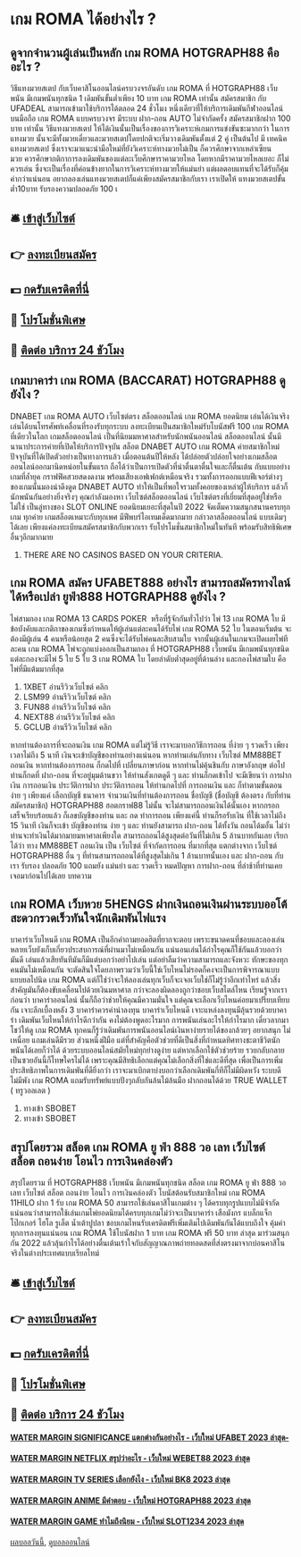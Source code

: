 # เกม ROMA ได้อย่างไร ?
## ดูจากจำนวนผู้เล่นเป็นหลัก เกม ROMA HOTGRAPH88 คืออะไร ?
วิธีแทงมวยสเตป กับเว็บคาสิโนออนไลน์ครบวงจรอันดับ เกม ROMA ที่ HOTGRAPH88 เว็บพนัน มีเกมพนันทุกชนิด 1 เดิมพันขั้นต่ำเพียง 10 บาท เกม ROMA เท่านั้น สมัครสมาชิก กับ UFADEAL สามารถเข้ามาใช้บริการได้ตลอด 24 ชั่วโมง หนึ่งเดียวที่ให้บริการเดิมพันกีฬาออนไลน์บนมือถือ เกม ROMA แบบครบวงจร มีระบบ ฝาก-ถอน AUTO ไม่จำกัดครั้ง สมัครสมาชิกฝาก 100 บาท เท่านั้น
วิธีแทงมวยสเตป ให้ได้เงินนั้นเป็นเรื่องของการวิเคราะห์เกมการแข่งขันซะมากกว่า ในการ แทงมวย นั้นจะมีทั้งมวยเดี่ยวและมวยสเตปโดยปกติจะเริ่มวางเดิมพันตั้งแต่ 2 คู่ เป็นต้นไป มี เทคนิคแทงมวยสเตป ซึ่งเราจะมาแนะนำมือใหม่ที่ยังวิเคราะห์ทางมวยไม่เป็น ก็ควรศึกษาจากเหล่าเซียนมวย ควรศึกษากติกาการลงเดิมพันของแต่ละเว็บศึกษาราคามวยไหล โดยหากมีราคามวยไหลเยอะ ก็ไม่ควรเล่น ซึ่งจะเป็นเรื่องที่ค่อนข้างยากในการวิเคราะห์ทางมวยให้แม่นยำ แต่ผลตอบแทนที่จะได้รับก็คุ้มค่ากว่าแน่นอน อยากลองเล่นแทงมวยสเตปก็แค่เพียงสมัครสมาชิกกับเรา เราเปิดให้ แทงมวยสเตปขั้นต่ำ10บาท รับรองความปลอดภัย 100 เ

## 🛎 [เข้าสู่เว็บไซต์](https://bit.ly/3SdLNi2)
## 👉 [ลงทะเบียนสมัคร](https://bit.ly/3SdLNi2)
## 💵 [กดรับเครดิตที่นี่](https://bit.ly/3dyRKHj)
## 👑 [โปรโมชั่นพิเศษ](https://bit.ly/3dyRKHj)
## 📱 [ติดต่อ บริการ 24 ชัวโมง](https://bit.ly/3dyRKHj)

## เกมบาคาร่า เกม ROMA (BACCARAT) HOTGRAPH88 ดูยังไง ?
DNABET เกม ROMA AUTO เว็บไซต์ตรง สล็อตออนไลน์ เกม ROMA ยอดนิยม เล่นได้เงินจริง เล่นได้บนโทรศัพท์เคลื่อนที่รองรับทุกระบบ ลงทะเบียนเป็นสมาชิกใหม่รับโบนัสฟรี 100 เกม ROMA ที่เดียวในโลก เกมสล็อตออนไลน์ เป็นที่นิยมมหาศาลสำหรับนักพนันออนไลน์ สล็อตออนไลน์ นั้นมีนานาประการค่ายที่เปิดให้บริการปัจจุบัน สล็อต DNABET AUTO เกม ROMA ค่ายสมาชิกใหม่ปัจจุบันที่ได้เปิดตัวอย่างเป็นทางการแล้ว เมื่อตอนต้นปีให้หลัง ได้ปล่อยตัวปล่อยใจอย่างเกมสล็อตออนไลน์ออกมานิดหน่อยในขั้นแรก ถือได้ว่าเป็นการเปิดตัวที่น่าตื่นตาตื่นใจและก็ตื่นเต้น กับแบบอย่างเกมที่ล้ำยุค กราฟฟิคสวยสดงดงาม พร้อมเสียงเอฟเฟกต์เหมือนจริง รวมทั้งการออกแบบฟีเจอร์ต่างๆ ของเกมนั้นมองน่าดึงดูด DNABET AUTO ทำให้เป็นที่พอใจรวมทั้งคอยของเหล่าผู้ให้บริการ แล้วก็นักพนันกันอย่างยิ่งจริงๆ คุณกำลังมองหา เว็บไซต์สล็อตออนไลน์ เว็บไซต์ตรงที่เยี่ยมที่สุดอยู่ใช่หรือไม่ใช่ เป็นลู่ทางของ SLOT ONLINE ยอดนิยมเยอะที่สุดในปี 2022 จัดเต็มความสนุกสนานครบทุกเกม ทุกค่าย เกมสล็อตเหมาะกับทุกเพศ มีฟีพบร์ไอเทมเด็ดมากมาย กล่าวลาสล็อตออนไลน์ แบบเดิมๆได้เลย เพียงแค่ลงทะเบียนสมัครสมาชิกกับพวกเรา รับโปรโมชั่นสมาชิกใหม่ในทันที พร้อมรับสิทธิพิเศษอื่นๆอีกมากมาย
1. THERE ARE NO CASINOS BASED ON YOUR CRITERIA.

## เกม ROMA สมัคร UFABET888 อย่างไร สามารถสมัครทางไลน์ได้หรือเปล่า ยูฟ่า888 HOTGRAPH88 ดูยังไง ?
ไพ่สามกอง เกม ROMA 13 CARDS POKER  หรือที่รู้จักกันทั่วไปว่า ไพ่ 13 เกม ROMA ใบ มีข้อบังคับและกติกาของเกมซึ่งกำหนดให้ผู้เล่นแต่ละคนได้รับไพ่ เกม ROMA 52 ใบ ในตอนเริ่มต้น จะต้องมีผู้เล่น 4 คนหรือน้อยสุด 2 คนซึ่งจะได้รับไพ่คนละสิบสามใบ จากนั้นผู้เล่นในเกมจะเปิดเผยไพ่ทีละคน เกม ROMA ไพ่จะถูกแบ่งออกเป็นสามกอง ที่ HOTGRAPH88 เว็บพนัน มีเกมพนันทุกชนิด แต่ละกองจะมีไพ่ 5 ใบ 5 ใบ 3 เกม ROMA ใบ โดยลำดับต่ำสุดอยู่ที่ด้านล่าง และกองไพ่สามใบ คือ ไพ่ที่มีแต้มมากที่สุด
1. 1XBET อ่านรีวิวเว็บไซต์ คลิก
2. LSM99 อ่านรีวิวเว็บไซต์ คลิก
3. FUN88 อ่านรีวิวเว็บไซต์ คลิก
4. NEXT88 อ่านรีวิวเว็บไซต์ คลิก
5. GCLUB อ่านรีวิวเว็บไซต์ คลิก

หากท่านต้องการที่จะถอนเงิน เกม ROMA แต่ไม่รู้วิธี เราจะมาบอกวิธีการถอน ที่ง่าย ๆ รวดเร็ว เพียงเวลาไม่ถึง 5 นาที เงินจะเข้าบัญชีของท่านอย่างแน่นอน หากท่านเล่นกับทาง เว็บไซต์ MM88BET ถอนเงิน หากท่านต้องการถอน ก็กดไปที่ เปลี่ยนภาษาก่อน หากท่านไม่คุ้นชินกับ ภาษาอังกฤษ ต่อไปท่านก็กดที่ ฝาก-ถอน ที่จะอยู่มุมด้านขวา ให้ท่านสังเกตดูดี ๆ และ ท่านก็กดเข้าไป จะมีเขียนว่า การฝากเงิน การถอนเงิน ประวัติการฝาก ประวัติการถอน ให้ท่านกดไปที่ การถอนเงิน และ ก็ทำตามขั้นตอนง่าย ๆ เพียงแค่ เลือกบัญชี ธนาคาร จำนวนเงินที่ท่านต้องการถอน ชื่อบัญชี (ชื่อบัญชี ต้องตรง กับที่ท่านสมัครสมาชิก) HOTGRAPH88 ฮอตกราฟ88 ไม่นั้น จะไม่สามารถถอนเงินได้นั้นเอง หากกรอกเสร็จเรียบร้อยแล้ว ก็เลขบัญชีของท่าน และ กด ทำการถอน เพียงแค่นี้ ท่านก็รอรับเงิน ที่ใช้เวลาไม่ถึง 15 วินาที เงินก็จะเข้า บัญชีของท่าน ง่าย ๆ และ ท่านยังสามารถ ฝาก-ถอน ได้ทั้งวัน ถอนได้มอั้น ไม่ว่าท่านจะทำเงินได้มากมายมหาศาลเพียงใด สามารถถอนได้สูงสุดต่อวันที่ไม่เกิน 5 ล้านบาทกันเลย เรียกได้ว่า ทาง MM88BET ถอนเงิน เป็น เว็บไซต์ ที่จำกัดการถอน ที่มากที่สุด แตกต่างจาก เว็บไซต์ HOTGRAPH88 อื่น ๆ ที่ท่านสามารถถอนได้ที่สูงสุดไม่เกิน 1 ล้านบาทนั้นเอง และ ฝาก-ถอน กับเรา รับรอง ปลอดภัย 100 แถมยัง แม่นยำ และ รวดเร็ว หมดปัญหา การฝาก-ถอน ที่ล่าช้าที่ท่านเคยเจอมาก่อนไปได้เลย
บทความ

## เกม ROMA เว็บหวย 5HENGS ฝากเงินถอนเงินผ่านระบบออโต้ สะดวกรวดเร็วทันใจนักเดิมพันไฟแรง
บาคาร่าเว็บไหนดี เกม ROMA เป็นอีกคำถามยอดฮิตที่ยากจะตอบ เพราะขนาดคนที่ชอบและลองเล่นหลายเว็บยังเก็บเกี่ยวประสบการณ์ที่ผ่านมาไม่เหมือนกัน แน่นอนเล่นได้กำไรคุณก็ใช้กันแล้วบอกว่ามันดี เล่นแล้วเสียทันทีมันก็มีแต่บอกว่าอย่าไปเล่น แต่อย่าลืมว่าความสามารถและจังหวะ ทักษะของทุกคนมันไม่เหมือนกัน จะตัดสินใจโดยภาพรวมว่าเว็บนี้ใช่เว็บไหนไม่รอดก็คงจะเป็นการพิจารณาแบบแยบยลไปนิด เกม ROMA แต่ก็ใช่ว่าจะให้ลองเล่นทุกเว็บก็จะเจอเว็บใช่ก็ไม่รู้ว่าอีกเท่าไหร่ แล้วสิ่งสำคัญมันก็ต้องขับเคลื่อนไปด้วยเงินมหาศาล กว่าจะลองผิดลองถูกว่าชอบเว็บสไตล์ไหน เรียนรู้จากเราก่อนว่า บาคาร่าออนไลน์ นั้นก็ถือว่าช่วยให้คุณมีความมั่นใจ แต่คุณจะเลือกเว็บไหนค่อยมาเปรียบเทียบกัน เจาะลึกเบื้องหลัง 3 บาคาร่าควรค่าน่าลงทุน
บาคาร่าเว็บไหนดี เจาะแหล่งลงทุนมีลุ้นรวยด้วยบาคาร่า เดิมพันเว็บไหนให้กำไรดีกว่ากัน คงไม่ต้องพูดอะไรมาก การพนันเล่นอะไรให้กำไรมาก เดี๋ยวลากมาโชว์ให้ดู เกม ROMA ทุกคนก็รู้ว่าเดิมพันการพนันออนไลน์เงินหาง่ายรายได้ของกล้วยๆ อยากสนุก ไม่เหนื่อย แถมเล่นดีมีรวย ส่วนหนึ่งฝีมือ แต่ที่สำคัญคือตัวช่วยที่ดีเป็นสิ่งที่กำหนดทิศทางชะตาชีวิตนักพนันได้เลยก็ว่าได้ ด้วยระบบออนไลน์สมัยใหม่ทุกย่างดูง่าย แต่หากเลือกใช้ตัวช่วยร้าย รวยกลับกลายเป็นซวยอันนี้ก็โทษใครไม่ได้ เพราะคุณมีสิทธิเลือกแต่คุณไม่เลือกสิ่งที่ใช่และดีที่สุด เพื่อเป็นการเพิ่มประสิทธิภาพในการเดิมพันที่ดียิ่งกว่า เราจะมาเบิกตาบ่งบอกว่าเลือกเดิมพันกี่ทีก็ไม่มีผิดหวัง ระบบดีไม่มีพัง เกม ROMA แถมรับทรัพย์แบบปังๆกลับกันล้นไม้ล้นมือ ฝากถอนได้ด้วย TRUE WALLET ( ทรูวอลเลต )
1. ทางเข้า SBOBET
2. ทางเข้า SBOBET

## สรุปโดยรวม สล็อต เกม ROMA ยู ฟ่า 888 วอ เลท เว็บไซต์ สล็อต ถอนง่าย โอนไว การเงินคล่องตัว
สรุปโดยรวม ที่ HOTGRAPH88 เว็บพนัน มีเกมพนันทุกชนิด สล็อต เกม ROMA ยู ฟ่า 888 วอ เลท เว็บไซต์ สล็อต ถอนง่าย โอนไว การเงินคล่องตัว โบนัสต้อนรับสมาชิกใหม่ เกม ROMA 11HILO ฝาก 1 รับ เกม ROMA 50 สามารถใช้เล่นคาสิโนเกมต่าง ๆ ได้ครบทุกรูปแบบไม่มีจำกัด แน่นอนว่าสามารถใช้เล่นเกมไพ่ยอดนิยมได้ครบทุกเกมไม่ว่าจะเป็นบาคาร่า เสือมังกร แบล็กแจ็ก โป๊กเกอร์ ไฮโล รูเล็ต น้ำเต้าปูปลา ชอบเกมไหนรับเครดิตฟรีเพิ่มเติมไปเดิมพันกันได้แบบถึงใจ คุ้มค่าทุกการลงทุนแน่นอน เกม ROMA ใช้โบนัสฝาก 1 บาท เกม ROMA ฟรี 50 บาท ล่าสุด มาร่วมสนุกกัน 2022 แล้วลุ้นกำไรได้อย่างตื่นเต้นเร้าใจกับสัญญาณภาพถ่ายทอดสดที่ส่งตรงมาจากบ่อนคาสิโนจริงในต่างประเทศแบบเรียลไทม์

## 🛎 [เข้าสู่เว็บไซต์](https://bit.ly/3SdLNi2)
## 👉 [ลงทะเบียนสมัคร](https://bit.ly/3SdLNi2)
## 💵 [กดรับเครดิตที่นี่](https://bit.ly/3dyRKHj)
## 👑 [โปรโมชั่นพิเศษ](https://bit.ly/3dyRKHj)
## 📱 [ติดต่อ บริการ 24 ชัวโมง](https://bit.ly/3dyRKHj)

#### [WATER MARGIN SIGNIFICANCE แตกต่างกันอย่างไร - เว็บใหม่ UFABET 2023 ล่าสุด-](https://atom.io/themes/water%20margin%20significance%20แตกต่างกันอย่างไร%20-%20เว็บใหม่%20ufabet%202023%20ล่าสุด-)
#### [WATER MARGIN NETFLIX สรุปว่าอะไร - เว็บใหม่ WEBET88 2023 ล่าสุด](https://atom.io/themes/water%20margin%20netflix%20สรุปว่าอะไร%20-%20เว็บใหม่%20webet88%202023%20ล่าสุด)
#### [WATER MARGIN TV SERIES เลือกยังไง - เว็บใหม่ BK8 2023 ล่าสุด](https://atom.io/themes/water%20margin%20tv%20series%20เลือกยังไง%20-%20เว็บใหม่%20bk8%202023%20ล่าสุด)
#### [WATER MARGIN ANIME มีคำตอบ - เว็บใหม่ HOTGRAPH88 2023 ล่าสุด](https://atom.io/themes/water%20margin%20anime%20มีคำตอบ%20-%20เว็บใหม่%20hotgraph88%202023%20ล่าสุด)
#### [WATER MARGIN GAME ทำไมถึงนิยม - เว็บใหม่ SLOT1234 2023 ล่าสุด](https://atom.io/themes/water%20margin%20game%20ทำไมถึงนิยม%20-%20เว็บใหม่%20slot1234%202023%20ล่าสุด)

[ผลบอลวันนี้](https://siamsport.tv "ผลบอลวันนี้"), [ดูบอลออนไลน์](https://siamsport.tv/ดูบอลสด "ดูบอลออนไลน์")